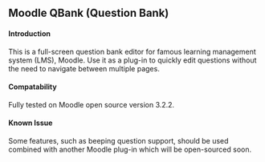 ## Moodle QBank (Question Bank)
#### Introduction
This is a full-screen question bank editor for famous learning management system (LMS), Moodle. Use it as a plug-in to quickly edit questions without the need to navigate between multiple pages.

#### Compatability
Fully tested on Moodle open source version 3.2.2.

#### Known Issue
Some features, such as beeping question support, should be used combined with another Moodle plug-in which will be open-sourced soon.